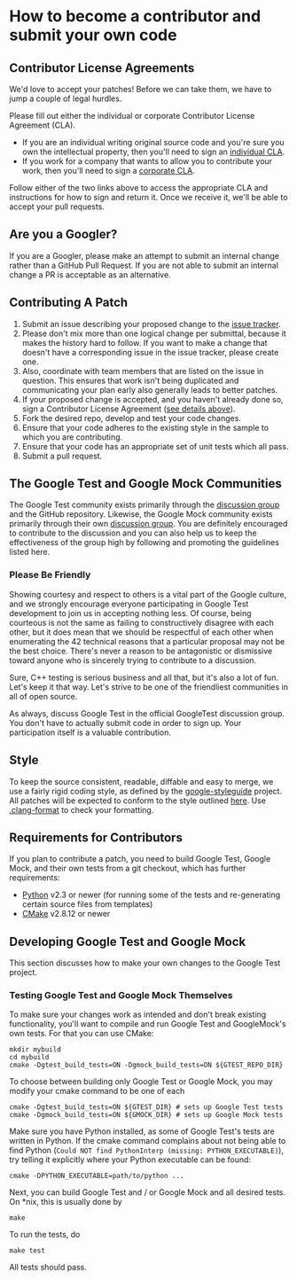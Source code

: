 # How to become a contributor and submit your own code

## Contributor License Agreements

We'd love to accept your patches! Before we can take them, we have to jump a couple of legal hurdles.

Please fill out either the individual or corporate Contributor License Agreement
(CLA).

* If you are an individual writing original source code and you're sure you own the intellectual property, then you'll
  need to sign an
  [individual CLA](https://developers.google.com/open-source/cla/individual).
* If you work for a company that wants to allow you to contribute your work, then you'll need to sign a
  [corporate CLA](https://developers.google.com/open-source/cla/corporate).

Follow either of the two links above to access the appropriate CLA and instructions for how to sign and return it. Once
we receive it, we'll be able to accept your pull requests.

## Are you a Googler?

If you are a Googler, please make an attempt to submit an internal change rather than a GitHub Pull Request. If you are
not able to submit an internal change a PR is acceptable as an alternative.

## Contributing A Patch

1. Submit an issue describing your proposed change to the
   [issue tracker](https://github.com/google/googletest/issues).
2. Please don't mix more than one logical change per submittal, because it makes the history hard to follow. If you want
   to make a change that doesn't have a corresponding issue in the issue tracker, please create one.
3. Also, coordinate with team members that are listed on the issue in question. This ensures that work isn't being
   duplicated and communicating your plan early also generally leads to better patches.
4. If your proposed change is accepted, and you haven't already done so, sign a Contributor License Agreement
   ([see details above](#contributor-license-agreements)).
5. Fork the desired repo, develop and test your code changes.
6. Ensure that your code adheres to the existing style in the sample to which you are contributing.
7. Ensure that your code has an appropriate set of unit tests which all pass.
8. Submit a pull request.

## The Google Test and Google Mock Communities

The Google Test community exists primarily through the
[discussion group](http://groups.google.com/group/googletestframework) and the GitHub repository. Likewise, the Google
Mock community exists primarily through their own [discussion group](http://groups.google.com/group/googlemock). You are
definitely encouraged to contribute to the discussion and you can also help us to keep the effectiveness of the group
high by following and promoting the guidelines listed here.

### Please Be Friendly

Showing courtesy and respect to others is a vital part of the Google culture, and we strongly encourage everyone
participating in Google Test development to join us in accepting nothing less. Of course, being courteous is not the
same as failing to constructively disagree with each other, but it does mean that we should be respectful of each other
when enumerating the 42 technical reasons that a particular proposal may not be the best choice. There's never a reason
to be antagonistic or dismissive toward anyone who is sincerely trying to contribute to a discussion.

Sure, C++ testing is serious business and all that, but it's also a lot of fun. Let's keep it that way. Let's strive to
be one of the friendliest communities in all of open source.

As always, discuss Google Test in the official GoogleTest discussion group. You don't have to actually submit code in
order to sign up. Your participation itself is a valuable contribution.

## Style

To keep the source consistent, readable, diffable and easy to merge, we use a fairly rigid coding style, as defined by
the
[google-styleguide](https://github.com/google/styleguide) project. All patches will be expected to conform to the style
outlined
[here](https://google.github.io/styleguide/cppguide.html). Use
[.clang-format](https://github.com/google/googletest/blob/master/.clang-format)
to check your formatting.

## Requirements for Contributors

If you plan to contribute a patch, you need to build Google Test, Google Mock, and their own tests from a git checkout,
which has further requirements:

* [Python](https://www.python.org/) v2.3 or newer (for running some of the tests and re-generating certain source files
  from templates)
* [CMake](https://cmake.org/) v2.8.12 or newer

## Developing Google Test and Google Mock

This section discusses how to make your own changes to the Google Test project.

### Testing Google Test and Google Mock Themselves

To make sure your changes work as intended and don't break existing functionality, you'll want to compile and run Google
Test and GoogleMock's own tests. For that you can use CMake:

    mkdir mybuild
    cd mybuild
    cmake -Dgtest_build_tests=ON -Dgmock_build_tests=ON ${GTEST_REPO_DIR}

To choose between building only Google Test or Google Mock, you may modify your cmake command to be one of each

    cmake -Dgtest_build_tests=ON ${GTEST_DIR} # sets up Google Test tests
    cmake -Dgmock_build_tests=ON ${GMOCK_DIR} # sets up Google Mock tests

Make sure you have Python installed, as some of Google Test's tests are written in Python. If the cmake command
complains about not being able to find Python
(`Could NOT find PythonInterp (missing: PYTHON_EXECUTABLE)`), try telling it explicitly where your Python executable can
be found:

    cmake -DPYTHON_EXECUTABLE=path/to/python ...

Next, you can build Google Test and / or Google Mock and all desired tests. On \*nix, this is usually done by

    make

To run the tests, do

    make test

All tests should pass.
